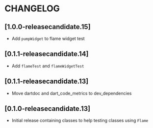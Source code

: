 # CHANGELOG

## [1.0.0-releasecandidate.15]
 - Add `pumpWidget` to flame widget test

## [0.1.1-releasecandidate.14]
 - Add `flameTest` and `flameWidgetTest`

## [0.1.1-releasecandidate.13]
 - Move dartdoc and dart_code_metrics to dev_dependencies

## [0.1.0-releasecandidate.13]
 - Initial release containing classes to help testing classes using `Flame`
